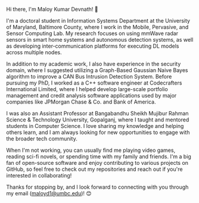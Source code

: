 Hi there, I'm Maloy Kumar Devnath! 👋

I'm a doctoral student in Information Systems Department at the University of Maryland, Baltimore County, where I work in the Mobile, Pervasive, and Sensor Computing Lab. My research focuses on using mmWave radar sensors in smart home systems and autonomous detection systems, as well as developing inter-communication platforms for executing DL models across multiple nodes. 

In addition to my academic work, I also have experience in the security domain, where I suggested utilizing a Graph-Based Gaussian Naive Bayes algorithm to improve a CAN Bus Intrusion Detection System. Before pursuing my PhD, I worked as a C++ software engineer at Codecrafters International Limited, where I helped develop large-scale portfolio management and credit analysis software applications used by major companies like JPMorgan Chase & Co. and Bank of America.

I was also an Assistant Professor at Bangabandhu Sheikh Mujibur Rahman Science & Technology University, Gopalganj, where I taught and mentored students in Computer Science. I love sharing my knowledge and helping others learn, and I am always looking for new opportunities to engage with the broader tech community.

When I'm not working, you can usually find me playing video games, reading sci-fi novels, or spending time with my family and friends. I'm a big fan of open-source software and enjoy contributing to various projects on GitHub, so feel free to check out my repositories and reach out if you're interested in collaborating!

Thanks for stopping by, and I look forward to connecting with you through my email (maloyd1@umbc.edu)! 😊
